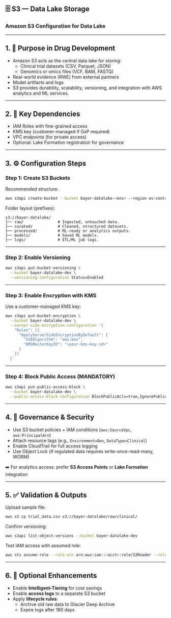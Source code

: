 ## 🗄️ S3 — Data Lake Storage

### Amazon S3 Configuration for Data Lake

---

## 1. 🎯 Purpose in Drug Development

- Amazon S3 acts as the central data lake for storing:
  - Clinical trial datasets (CSV, Parquet, JSON)
  - Genomics or omics files (VCF, BAM, FASTQ)
- Real-world evidence (RWE) from external partners
- Model artifacts and logs
- S3 provides durability, scalability, versioning, and integration with AWS analytics and ML services.

---

## 2. 🔗 Key Dependencies

- IAM Roles with fine-grained access
- KMS key (customer-managed if GxP required)
- VPC endpoints (for private access)
- Optional: Lake Formation registration for governance

---

## 3. ⚙️ Configuration Steps

### Step 1: Create S3 Buckets

Recommended structure:
```bash
aws s3api create-bucket --bucket bayer-datalake-<env> --region eu-central-1
```

Folder layout (prefixes):
```
s3://bayer-datalake/
├── raw/               # Ingested, untouched data.
├── curated/           # Cleaned, structured datasets.
├── processed/         # ML-ready or analytics outputs.
├── models/            # Saved ML models.
├── logs/              # ETL/ML job logs.
```

---

### Step 2: Enable Versioning

```bash
aws s3api put-bucket-versioning \
  --bucket bayer-datalake-dev \
  --versioning-configuration Status=Enabled
```

---

### Step 3: Enable Encryption with KMS

Use a customer-managed KMS key:
```bash
aws s3api put-bucket-encryption \
  --bucket bayer-datalake-dev \
  --server-side-encryption-configuration '{
    "Rules": [{
      "ApplyServerSideEncryptionByDefault": {
        "SSEAlgorithm": "aws:kms",
        "KMSMasterKeyID": "<your-kms-key-id>"
      }
    }]
  }'
```

---

### Step 4: Block Public Access (MANDATORY)

```bash
aws s3api put-public-access-block \
  --bucket bayer-datalake-dev \
  --public-access-block-configuration BlockPublicAcls=true,IgnorePublicAcls=true,BlockPublicPolicy=true,RestrictPublicBuckets=true
```

---

## 4. 🔐 Governance & Security

- Use S3 bucket policies + IAM conditions (`aws:SourceVpc`, `aws:PrincipalArn`)
- Attach resource tags (e.g., `Environment=Dev`, `DataType=Clinical`)
- Enable CloudTrail for full access logging
- Use Object Lock (if regulated data requires write-once-read-many, WORM)

➡️ For analytics access: prefer **S3 Access Points** or **Lake Formation** integration

---

## 5. ✅ Validation & Outputs

Upload sample file:
```bash
aws s3 cp trial_data.csv s3://bayer-datalake/raw/clinical/
```

Confirm versioning:
```bash
aws s3api list-object-versions --bucket bayer-datalake-dev
```

Test IAM access with assumed role:
```bash
aws sts assume-role --role-arn arn:aws:iam::<acct>:role/S3Reader --role-session-name test
```

---

## 6. 🌱 Optional Enhancements

- Enable **Intelligent-Tiering** for cost savings
- Enable **access logs** to a separate S3 bucket
- Apply **lifecycle rules**:
  - Archive old raw data to Glacier Deep Archive
  - Expire logs after 180 days
